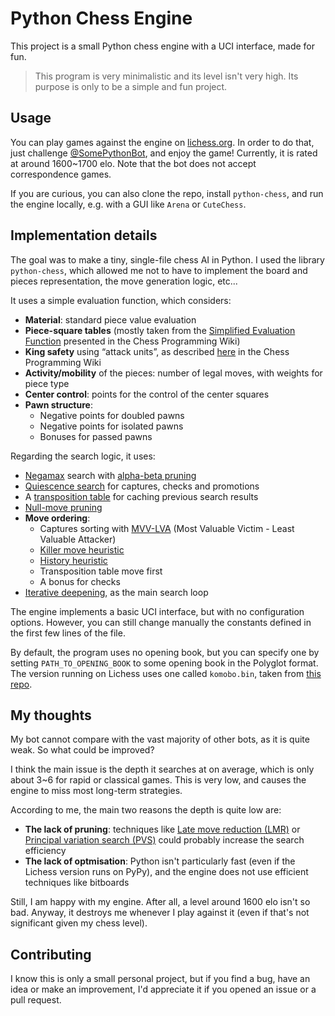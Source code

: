 # Python Chess Engine

This project is a small Python chess engine with a UCI interface, made for fun.

> This program is very minimalistic and its level isn't very high. Its purpose is only to be a simple and fun project.

## Usage

You can play games against the engine on [lichess.org](https://lichess.org).
In order to do that, just challenge [@SomePythonBot](https://lichess.org/@/SomePythonBot), and enjoy the game!
Currently, it is rated at around 1600~1700 elo.
Note that the bot does not accept correspondence games.

If you are curious, you can also clone the repo, install `python-chess`, and run the engine locally,
e.g. with a GUI like `Arena` or `CuteChess`.

## Implementation details

The goal was to make a tiny, single-file chess AI in Python. I used the library `python-chess`, which allowed me not to
have to implement the board and pieces representation, the move generation logic, etc...

It uses a simple evaluation function, which considers:

 - **Material**: standard piece value evaluation
 - **Piece-square tables** (mostly taken from the [Simplified Evaluation Function](https://www.chessprogramming.org/Simplified_Evaluation_Function) presented in the Chess Programming Wiki)
 - **King safety** using “attack units”, as described [here](https://www.chessprogramming.org/King_Safety#Attack_Units) in the Chess Programming Wiki
 - **Activity/mobility** of the pieces: number of legal moves, with weights for piece type
 - **Center control**: points for the control of the center squares
 - **Pawn structure**:
     - Negative points for doubled pawns
     - Negative points for isolated pawns
     - Bonuses for passed pawns


Regarding the search logic, it uses:

 - [Negamax](https://www.chessprogramming.org/Negamax) search with [alpha-beta pruning](https://www.chessprogramming.org/Alpha-Beta)
 - [Quiescence search](https://www.chessprogramming.org/Quiescence_Search) for captures, checks and promotions
 - A [transposition table](https://www.chessprogramming.org/Transposition_Table) for caching previous search results
 - [Null-move pruning](https://www.chessprogramming.org/Null_Move_Pruning)
 - **Move ordering**:
     - Captures sorting with [MVV-LVA](https://www.chessprogramming.org/MVV-LVA) (Most Valuable Victim - Least Valuable Attacker)
     - [Killer move heuristic](https://www.chessprogramming.org/Killer_Heuristic)
     - [History heuristic](https://www.chessprogramming.org/History_Heuristic)
     - Transposition table move first
     - A bonus for checks
 - [Iterative deepening](https://www.chessprogramming.org/Iterative_Deepening), as the main search loop


The engine implements a basic UCI interface, but with no configuration options.
However, you can still change manually the constants defined in the first few lines of the file.

By default, the program uses no opening book, but you can specify one by setting `PATH_TO_OPENING_BOOK`
to some opening book in the Polyglot format. The version running on Lichess uses one called `komobo.bin`,
taken from [this repo](https://github.com/gmcheems-org/free-opening-books).


## My thoughts

My bot cannot compare with the vast majority of other bots, as it is quite weak. So what could be improved?

I think the main issue is the depth it searches at on average, which is only about 3~6 for rapid or classical games.
This is very low, and causes the engine to miss most long-term strategies.

According to me, the main two reasons the depth is quite low are:

 - **The lack of pruning**: techniques like [Late move reduction (LMR)](https://www.chessprogramming.org/Late_Move_Reductions) or [Principal variation search (PVS)](https://www.chessprogramming.org/Principal_Variation_Search)
 could probably increase the search efficiency
 - **The lack of optmisation**: Python isn't particularly fast (even if the Lichess version runs on PyPy),
 and the engine does not use efficient techniques like bitboards

Still, I am happy with my engine. After all, a level around 1600 elo isn't so bad.
Anyway, it destroys me whenever I play against it (even if that's not significant given my chess level).

## Contributing

I know this is only a small personal project, but if you find a bug, have an idea or make an improvement,
I'd appreciate it if you opened an issue or a pull request.
